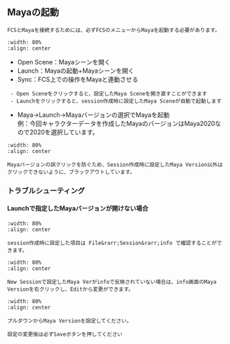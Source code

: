 ## Mayaの起動  

```{warning}
FCSとMayaを接続するためには、必ずFCSのメニューからMayaを起動する必要があります。  
```

```{figure} images/M001.png
:width: 80%
:align: center

```  

- Open Scene：Mayaシーンを開く  
- Launch：Mayaの起動+Mayaシーンを開く   
- Sync：FCS上での操作をMayaと連動させる   


```{note}
 - Open Sceneをクリックすると、設定したMaya Sceneを開き直すことができます  
 - Launchをクリックすると、session作成時に設定したMaya Sceneが自動で起動します  
```
  

 - Maya&rarr;Launch&rarr;Mayaバージョンの選択でMayaを起動  
例：今回キャラクターデータを作成したMayaのバージョンはMaya2020なので2020を選択しています。
```{figure} images/M002.png
:width: 80%
:align: center
```
  
```{note}
Mayaバージョンの誤クリックを防ぐため、Session作成時に設定したMaya Version以外はクリックできないように、ブラックアウトしています。
```
  
### トラブルシューティング  

#### Launchで指定したMayaバージョンが開けない場合  


```{figure} images/S014.png
:width: 80%
:align: center

session作成時に設定した項目は File&rarr;Session&rarr;info で確認することができます。  

```

```{figure} images/S015.png
:width: 80%
:align: center

New Sessionで設定したMaya Verがinfoで反映されていない場合は、info画面のMaya Versionを右クリックし、Editから変更ができます。
```

```{figure} images/S016.png
:width: 80%
:align: center

プルダウンからMaya Versionを設定してください。
```
  
```{attention}
設定の変更後は必ずSaveボタンを押してください
```
